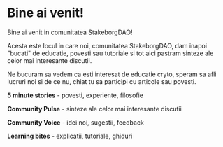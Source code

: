 # Bine ai venit!

Bine ai venit in comunitatea StakeborgDAO!

Acesta este locul in care noi, comunitatea StakeborgDAO, dam inapoi "bucati" de educatie, povesti sau tutoriale si tot aici pastram sinteze ale celor mai interesante discutii.

Ne bucuram sa vedem ca esti interesat de educatie cryto, speram sa afli lucruri noi si de ce nu, chiat tu sa participi cu articole sau povesti.

**5 minute stories** - povesti, experiente, filosofie

**Community Pulse** - sinteze ale celor mai interesante discutii

**Community Voice** - idei noi, sugestii, feedback

**Learning bites** - explicatii, tutoriale, ghiduri
